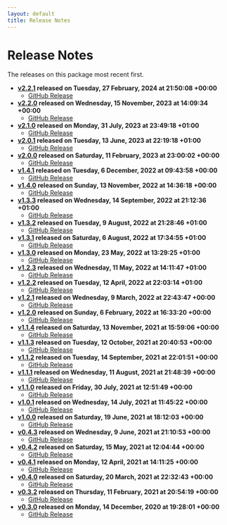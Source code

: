 ```yaml
---
layout: default
title: Release Notes
---
```


# Release Notes

The releases on this package most recent first.

- **[v2.2.1](release-notes-2.2.1.md) released on Tuesday, 27 February, 2024 at 21:50:08 +00:00**
  - [GitHub Release](https://github.com/Stravaig-Projects/Stravaig.Extensions.Logging.Diagnostics/releases/tag/v2.2.1)
- **[v2.2.0](release-notes-2.2.0.md) released on Wednesday, 15 November, 2023 at 14:09:34 +00:00**
  - [GitHub Release](https://github.com/Stravaig-Projects/Stravaig.Extensions.Logging.Diagnostics/releases/tag/v2.2.0)
- **[v2.1.0](release-notes-2.1.0.md) released on Monday, 31 July, 2023 at 23:49:18 +01:00**
  - [GitHub Release](https://github.com/Stravaig-Projects/Stravaig.Extensions.Logging.Diagnostics/releases/tag/v2.1.0)
- **[v2.0.1](release-notes-2.0.1.md) released on Tuesday, 13 June, 2023 at 22:19:18 +01:00**
  - [GitHub Release](https://github.com/Stravaig-Projects/Stravaig.Extensions.Logging.Diagnostics/releases/tag/v2.0.1)
- **[v2.0.0](release-notes-2.0.0.md) released on Saturday, 11 February, 2023 at 23:00:02 +00:00**
  - [GitHub Release](https://github.com/Stravaig-Projects/Stravaig.Extensions.Logging.Diagnostics/releases/tag/v2.0.0)
- **[v1.4.1](release-notes-1.4.1.md) released on Tuesday, 6 December, 2022 at 09:43:58 +00:00**
  - [GitHub Release](https://github.com/Stravaig-Projects/Stravaig.Extensions.Logging.Diagnostics/releases/tag/v1.4.1)
- **[v1.4.0](release-notes-1.4.0.md) released on Sunday, 13 November, 2022 at 14:36:18 +00:00**
  - [GitHub Release](https://github.com/Stravaig-Projects/Stravaig.Extensions.Logging.Diagnostics/releases/tag/v1.4.0)
- **[v1.3.3](release-notes-1.3.3.md) released on Wednesday, 14 September, 2022 at 21:12:36 +01:00**
  - [GitHub Release](https://github.com/Stravaig-Projects/Stravaig.Extensions.Logging.Diagnostics/releases/tag/v1.3.3)
- **[v1.3.2](release-notes-1.3.2.md) released on Tuesday, 9 August, 2022 at 21:28:46 +01:00**
  - [GitHub Release](https://github.com/Stravaig-Projects/Stravaig.Extensions.Logging.Diagnostics/releases/tag/v1.3.2)
- **[v1.3.1](release-notes-1.3.1.md) released on Saturday, 6 August, 2022 at 17:34:55 +01:00**
  - [GitHub Release](https://github.com/Stravaig-Projects/Stravaig.Extensions.Logging.Diagnostics/releases/tag/v1.3.1)
- **[v1.3.0](release-notes-1.3.0.md) released on Monday, 23 May, 2022 at 13:29:25 +01:00**
  - [GitHub Release](https://github.com/Stravaig-Projects/Stravaig.Extensions.Logging.Diagnostics/releases/tag/v1.3.0)
- **[v1.2.3](release-notes-1.2.3.md) released on Wednesday, 11 May, 2022 at 14:11:47 +01:00**
  - [GitHub Release](https://github.com/Stravaig-Projects/Stravaig.Extensions.Logging.Diagnostics/releases/tag/v1.2.3)
- **[v1.2.2](release-notes-1.2.2.md) released on Tuesday, 12 April, 2022 at 22:03:14 +01:00**
  - [GitHub Release](https://github.com/Stravaig-Projects/Stravaig.Extensions.Logging.Diagnostics/releases/tag/v1.2.2)
- **[v1.2.1](release-notes-1.2.1.md) released on Wednesday, 9 March, 2022 at 22:43:47 +00:00**
  - [GitHub Release](https://github.com/Stravaig-Projects/Stravaig.Extensions.Logging.Diagnostics/releases/tag/v1.2.1)
- **[v1.2.0](release-notes-1.2.0.md) released on Sunday, 6 February, 2022 at 16:33:20 +00:00**
  - [GitHub Release](https://github.com/Stravaig-Projects/Stravaig.Extensions.Logging.Diagnostics/releases/tag/v1.2.0)
- **[v1.1.4](release-notes-1.1.4.md) released on Saturday, 13 November, 2021 at 15:59:06 +00:00**
  - [GitHub Release](https://github.com/Stravaig-Projects/Stravaig.Extensions.Logging.Diagnostics/releases/tag/v1.1.4)
- **[v1.1.3](release-notes-1.1.3.md) released on Tuesday, 12 October, 2021 at 20:40:53 +00:00**
  - [GitHub Release](https://github.com/Stravaig-Projects/Stravaig.Extensions.Logging.Diagnostics/releases/tag/v1.1.3)
- **[v1.1.2](release-notes-1.1.2.md) released on Tuesday, 14 September, 2021 at 22:01:51 +00:00**
  - [GitHub Release](https://github.com/Stravaig-Projects/Stravaig.Extensions.Logging.Diagnostics/releases/tag/v1.1.2)
- **[v1.1.1](release-notes-1.1.1.md) released on Wednesday, 11 August, 2021 at 21:48:39 +00:00**
  - [GitHub Release](https://github.com/Stravaig-Projects/Stravaig.Extensions.Logging.Diagnostics/releases/tag/v1.1.1)
- **[v1.1.0](release-notes-1.1.0.md) released on Friday, 30 July, 2021 at 12:51:49 +00:00**
  - [GitHub Release](https://github.com/Stravaig-Projects/Stravaig.Extensions.Logging.Diagnostics/releases/tag/v1.1.0)
- **[v1.0.1](release-notes-1.0.1.md) released on Wednesday, 14 July, 2021 at 11:45:22 +00:00**
  - [GitHub Release](https://github.com/Stravaig-Projects/Stravaig.Extensions.Logging.Diagnostics/releases/tag/v1.0.1)
- **[v1.0.0](release-notes-1.0.0.md) released on Saturday, 19 June, 2021 at 18:12:03 +00:00**
  - [GitHub Release](https://github.com/Stravaig-Projects/Stravaig.Extensions.Logging.Diagnostics/releases/tag/v1.0.0)
- **[v0.4.3](release-notes-0.4.3.md) released on Wednesday, 9 June, 2021 at 21:10:53 +00:00**
  - [GitHub Release](https://github.com/Stravaig-Projects/Stravaig.Extensions.Logging.Diagnostics/releases/tag/v0.4.3)
- **[v0.4.2](release-notes-0.4.2.md) released on Saturday, 15 May, 2021 at 12:04:44 +00:00**
  - [GitHub Release](https://github.com/Stravaig-Projects/Stravaig.Extensions.Logging.Diagnostics/releases/tag/v0.4.2)
- **[v0.4.1](release-notes-0.4.1.md) released on Monday, 12 April, 2021 at 14:11:25 +00:00**
  - [GitHub Release](https://github.com/Stravaig-Projects/Stravaig.Extensions.Logging.Diagnostics/releases/tag/v0.4.1)
- **[v0.4.0](release-notes-0.4.0.md) released on Saturday, 20 March, 2021 at 22:32:43 +00:00**
  - [GitHub Release](https://github.com/Stravaig-Projects/Stravaig.Extensions.Logging.Diagnostics/releases/tag/v0.4.0)
- **[v0.3.2](release-notes-0.3.2.md) released on Thursday, 11 February, 2021 at 20:54:19 +00:00**
  - [GitHub Release](https://github.com/Stravaig-Projects/Stravaig.Extensions.Logging.Diagnostics/releases/tag/v0.3.2)
- **[v0.3.0](release-notes-0.3.0.md) released on Monday, 14 December, 2020 at 19:28:01 +00:00**
  - [GitHub Release](https://github.com/Stravaig-Projects/Stravaig.Extensions.Logging.Diagnostics/releases/tag/v0.3.0)
